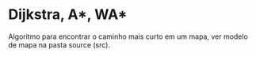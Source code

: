 # Dijkstra, A\*, WA\*
Algoritmo para encontrar o caminho mais curto em um mapa, ver modelo de mapa na pasta source (src).
